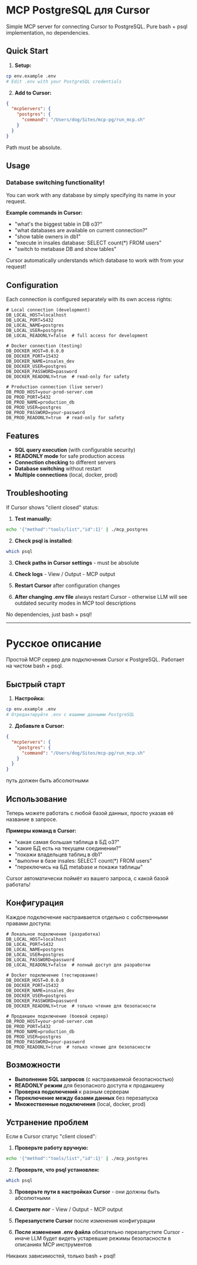 # MCP PostgreSQL для Cursor

Simple MCP server for connecting Cursor to PostgreSQL. Pure bash + psql implementation, no dependencies.

## Quick Start

1. **Setup:**
```bash
cp env.example .env
# Edit .env with your PostgreSQL credentials
```

2. **Add to Cursor:**
```json
{
  "mcpServers": {
    "postgres": {
      "command": "/Users/dog/Sites/mcp-pg/run_mcp.sh"
    }
  }
}
```
Path must be absolute.

## Usage

### Database switching functionality!

You can work with any database by simply specifying its name in your request.

**Example commands in Cursor:**
- "what's the biggest table in DB o3?"
- "what databases are available on current connection?"
- "show table owners in db1"
- "execute in insales database: SELECT count(*) FROM users"
- "switch to metabase DB and show tables"

Cursor automatically understands which database to work with from your request!

## Configuration

Each connection is configured separately with its own access rights:

```env
# Local connection (development)
DB_LOCAL_HOST=localhost
DB_LOCAL_PORT=5432
DB_LOCAL_NAME=postgres
DB_LOCAL_USER=postgres
DB_LOCAL_READONLY=false  # full access for development

# Docker connection (testing)
DB_DOCKER_HOST=0.0.0.0
DB_DOCKER_PORT=15432
DB_DOCKER_NAME=insales_dev
DB_DOCKER_USER=postgres
DB_DOCKER_PASSWORD=password
DB_DOCKER_READONLY=true  # read-only for safety

# Production connection (live server)
DB_PROD_HOST=your-prod-server.com
DB_PROD_PORT=5432
DB_PROD_NAME=production_db
DB_PROD_USER=postgres
DB_PROD_PASSWORD=your-password
DB_PROD_READONLY=true  # read-only for safety
```

## Features

- **SQL query execution** (with configurable security)
- **READONLY mode** for safe production access
- **Connection checking** to different servers
- **Database switching** without restart
- **Multiple connections** (local, docker, prod)

## Troubleshooting

If Cursor shows "client closed" status:

1. **Test manually:**
```bash
echo '{"method":"tools/list","id":1}' | ./mcp_postgres
```

2. **Check psql is installed:**
```bash
which psql
```

3. **Check paths in Cursor settings** - must be absolute

4. **Check logs** - View / Output - MCP output

5. **Restart Cursor** after configuration changes

6. **After changing .env file** always restart Cursor - otherwise LLM will see outdated security modes in MCP tool descriptions

No dependencies, just bash + psql!

---

# Русское описание

Простой MCP сервер для подключения Cursor к PostgreSQL. Работает на чистом bash + psql.

## Быстрый старт

1. **Настройка:**
```bash
cp env.example .env
# Отредактируйте .env с вашими данными PostgreSQL
```

2. **Добавьте в Cursor:**
```json
{
  "mcpServers": {
    "postgres": {
      "command": "/Users/dog/Sites/mcp-pg/run_mcp.sh"
    }
  }
}
```
путь должен быть абсолютными

## Использование


Теперь можете работать с любой базой данных, просто указав её название в запросе.

**Примеры команд в Cursor:**
- "какая самая большая таблица в БД o3?"
- "какие БД есть на текущем соединении?"
- "покажи владельцев таблиц в db1"
- "выполни в базе insales: SELECT count(*) FROM users"
- "переключись на БД metabase и покажи таблицы"

Cursor автоматически поймёт из вашего запроса, с какой базой работать!

## Конфигурация

Каждое подключение настраивается отдельно с собственными правами доступа:

```env
# Локальное подключение (разработка)
DB_LOCAL_HOST=localhost
DB_LOCAL_PORT=5432
DB_LOCAL_NAME=postgres
DB_LOCAL_USER=postgres
DB_LOCAL_PASSWORD=password
DB_LOCAL_READONLY=false  # полный доступ для разработки

# Docker подключение (тестирование)
DB_DOCKER_HOST=0.0.0.0
DB_DOCKER_PORT=15432
DB_DOCKER_NAME=insales_dev
DB_DOCKER_USER=postgres
DB_DOCKER_PASSWORD=password
DB_DOCKER_READONLY=true  # только чтение для безопасности

# Продакшен подключение (боевой сервер)
DB_PROD_HOST=your-prod-server.com
DB_PROD_PORT=5432
DB_PROD_NAME=production_db
DB_PROD_USER=postgres
DB_PROD_PASSWORD=your-password
DB_PROD_READONLY=true  # только чтение для безопасности
```

## Возможности

- **Выполнение SQL запросов** (с настраиваемой безопасностью)
- **READONLY режим** для безопасного доступа к продакшену
- **Проверка подключений** к разным серверам
- **Переключение между базами данных** без перезапуска
- **Множественные подключения** (local, docker, prod)

## Устранение проблем

Если в Cursor статус "client closed":

1. **Проверьте работу вручную:**
```bash
echo '{"method":"tools/list","id":1}' | ./mcp_postgres
```

2. **Проверьте, что psql установлен:**
```bash
which psql
```

3. **Проверьте пути в настройках Cursor** - они должны быть абсолютными

4. **Смотрите лог** - View / Output - MCP output

5. **Перезапустите Cursor** после изменения конфигурации

6. **После изменения .env файла** обязательно перезапустите Cursor - иначе LLM будет видеть устаревшие режимы безопасности в описаниях MCP инструментов

Никаких зависимостей, только bash + psql!
